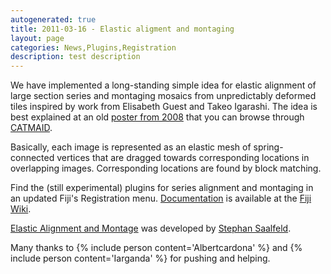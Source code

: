 ```yaml
---
autogenerated: true
title: 2011-03-16 - Elastic aligment and montaging
layout: page
categories: News,Plugins,Registration
description: test description
---
```


We have implemented a long-standing simple idea for elastic alignment of large section series and montaging mosaics from unpredictably deformed tiles inspired by work from Elisabeth Guest and Takeo Igarashi. The idea is best explained at an old [poster from 2008](http://fly.mpi-cbg.de/dev/?pid=13&zp=0&yp=915416000.3604&xp=497332000.1958&sid0=17&s0=2) that you can browse through [CATMAID](http://fly.mpi-cbg.de/dev/?pid=13&zp=0&yp=915416000.3604&xp=497332000.1958&sid0=17&s0=2).

Basically, each image is represented as an elastic mesh of spring-connected vertices that are dragged towards corresponding locations in overlapping images. Corresponding locations are found by block matching.

Find the (still experimental) plugins for series alignment and montaging in an updated Fiji's Registration menu. [Documentation](/plugins/elastic-alignment-and-montage) is available at the [Fiji Wiki](/plugins/elastic-alignment-and-montage).

[Elastic Alignment and Montage](/plugins/elastic-alignment-and-montage) was developed by [Stephan Saalfeld](http://fly.mpi-cbg.de/saalfeld/).

Many thanks to {% include person content='Albertcardona' %} and {% include person content='Iarganda' %} for pushing and helping.

  
